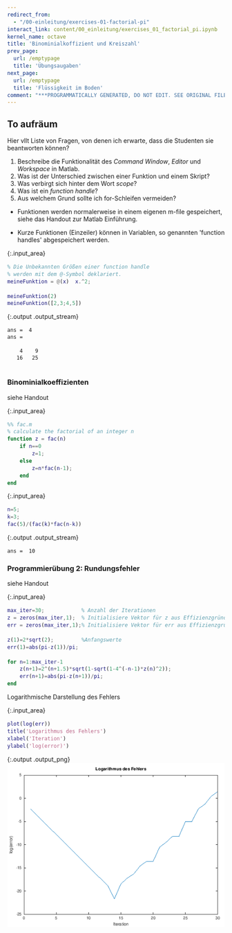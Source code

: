 ```yaml
---
redirect_from:
  - "/00-einleitung/exercises-01-factorial-pi"
interact_link: content/00_einleitung/exercises_01_factorial_pi.ipynb
kernel_name: octave
title: 'Binominialkoffizient und Kreiszahl'
prev_page:
  url: /emptypage
  title: 'Übungsaugaben'
next_page:
  url: /emptypage
  title: 'Flüssigkeit im Boden'
comment: "***PROGRAMMATICALLY GENERATED, DO NOT EDIT. SEE ORIGINAL FILES IN /content***"
---
```


## To aufräum


Hier vllt Liste von Fragen, von denen ich erwarte, dass die Studenten sie beantworten können?

1. Beschreibe die Funktionalität des *Command Window*, *Editor* und *Workspace* in Matlab.
1. Was ist der Unterschied zwischen einer Funktion und einem Skript?
2. Was verbirgt sich hinter dem Wort *scope*?
3. Was ist ein *function handle*?
4. Aus welchem Grund sollte ich for-Schleifen vermeiden?

* Funktionen werden normalerweise in einem eigenen m-file gespeichert, siehe das Handout zur Matlab Einführung.

* Kurze Funktionen (Einzeiler) können in Variablen, so genannten 'function handles' abgespeichert werden.



{:.input_area}
```matlab
% Die Unbekannten Größen einer function handle
% werden mit dem @-Symbol deklariert.
meineFunktion = @(x)  x.^2;

meineFunktion(2)
meineFunktion([2,3;4,5])
```


{:.output .output_stream}
```
ans =  4
ans =

    4    9
   16   25


```

### Binominialkoeffizienten

siehe Handout



{:.input_area}
```matlab
%% fac.m
% calculate the factorial of an integer n
function z = fac(n)
    if n==0
        z=1;
    else
        z=n*fac(n-1);
    end
end
```




{:.input_area}
```matlab
n=5;
k=3;
fac(5)/(fac(k)*fac(n-k))
```


{:.output .output_stream}
```
ans =  10

```

### Programmierübung 2: Rundungsfehler

siehe Handout



{:.input_area}
```matlab
max_iter=30;            % Anzahl der Iterationen
z = zeros(max_iter,1);  % Initialisiere Vektor für z aus Effizienzgründen
err = zeros(max_iter,1);% Initialisiere Vektor für err aus Effizienzgründen

z(1)=2*sqrt(2);         %Anfangswerte
err(1)=abs(pi-z(1))/pi;

for n=1:max_iter-1
    z(n+1)=2^(n+1.5)*sqrt(1-sqrt(1-4^(-n-1)*z(n)^2));
    err(n+1)=abs(pi-z(n+1))/pi;
end
```


Logarithmische Darstellung des Fehlers



{:.input_area}
```matlab
plot(log(err))
title('Logarithmus des Fehlers')
xlabel('Iteration')
ylabel('log(error)')
```



{:.output .output_png}
![png](../images/00_einleitung/exercises_01_factorial_pi_9_0.png)


